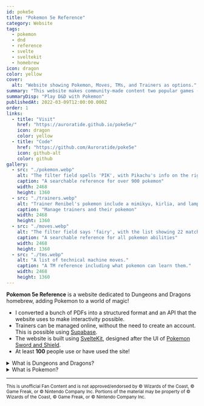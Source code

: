 ```yaml
---
id: poke5e
title: "Pokemon 5e Reference"
category: Website
tags:
  - pokemon
  - dnd
  - reference
  - svelte
  - sveltekit
  - homebrew
icon: dragon
color: yellow
cover:
  alt: "Website showing Pokemon, Moves, TMs, and Trainers as options."
summary: "This website makes community-made content two popular games (Pokemon, and Dungeons and Dragons) online and searchable."
summaryDisp: "Play D&D with Pokemon"
publishedAt: 2022-03-09T12:00:00.000Z
order: 1
links:
  - title: "Visit"
    href: "https://auroratide.github.io/poke5e/"
    icon: dragon
    color: yellow
  - title: "Code"
    href: "https://github.com/Auroratide/poke5e"
    icon: github-alt
    color: github
gallery:
  - src: "./pokemon.webp"
    alt: "The filter field spells 'PIK', with Pikachu's info on the right."
    caption: "A searchable reference for over 900 pokemon"
    width: 2468
    height: 1360
  - src: "./trainers.webp"
    alt: "Trainer Renibel's pokemon include a mimikyu, kirlia, and lampent."
    caption: "Manage trainers and their pokemon"
    width: 2468
    height: 1360
  - src: "./moves.webp"
    alt: "The filter field says 'fairy', with the list showing 22 matching moves."
    caption: "A searchable reference for all pokemon abilities"
    width: 2468
    height: 1360
  - src: "./tms.webp"
    alt: "A list of technical machine moves."
    caption: "A TM reference including what pokemon can learn them."
    width: 2468
    height: 1360
---
```


**Pokemon 5e Reference** is a website dedicated to Dungeons and Dragons homebrew, adding Pokemon to a world of magic!

* I converted a bunch of PDFs into a structured format and an API that the website uses to make interactivity possible.
* Trainers can be managed online, without the need to create an account. This is possible using [Supabase](https://supabase.com/).
* The website is built using [SvelteKit](https://kit.svelte.dev/), designed after the UI of [Pokemon Sword and Shield](https://swordshield.pokemon.com/en-us/).
* At least **100** people use or have used the site!

<details>
	<summary>What is Dungeons and Dragons?</summary>
	<p><a href="https://dnd.wizards.com/">Dungeons and Dragons</a> is a popular game where people act as characters in a world of magic to defeat evil. I like to think of it as _collaborative storytelling_, as the people playing essentially create the story of their characters' adventures. As an inherently creative game, the creation of <dfn>homebrew</dfn>, or custom content, is incredibly common, personalizing and expanding an already expressive universe.</p>
</details>

<details>
	<summary>What is Pokemon?</summary>
	<p><a href="https://www.pokemon.com/us/">Pokemon</a> is a series of games and shows where people collect powerful animals to battle each other. The community created an assortment of custom content for Dungeons and Dragons, including converting every single Pokemon into a useable monster.</p>
</details>

----------

<small>This is unofficial Fan Content and is not approved/endorsed by © Wizards of the Coast, © Game Freak, or © Nintendo Company Inc. Portions of the material may be property of © Wizards of the Coast, © Game Freak, or © Nintendo Company Inc.</small>
